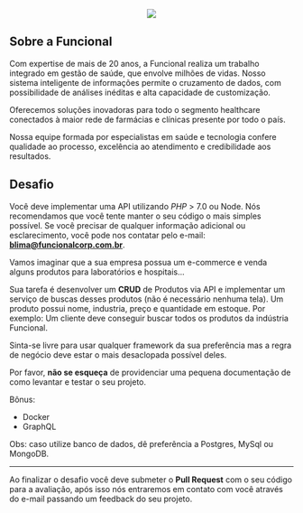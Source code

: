 <p align="center">
    <img src="http://www.funcionalacesso.com/Images/Logo-FuncionalHealthTech.png">
</p>

## Sobre a Funcional

Com expertise de mais de 20 anos, a Funcional
realiza um trabalho integrado em gestão de saúde,
que envolve milhões de vidas.
Nosso sistema inteligente de informações permite o cruzamento de dados, com possibilidade de análises inéditas e alta capacidade de customização.

Oferecemos soluções inovadoras para todo o segmento healthcare conectados à maior rede de farmácias e clínicas presente por todo o país.

Nossa equipe formada por especialistas em saúde e tecnologia confere qualidade ao processo, excelência ao atendimento e credibilidade aos resultados.

## Desafio 

Você deve implementar uma API utilizando *PHP* > 7.0 ou Node. 
Nós recomendamos que você tente manter o seu código o mais simples possível. 
Se você precisar de qualquer informação adicional ou esclarecimento, você pode nos contatar pelo e-mail: **blima@funcionalcorp.com.br**.

Vamos imaginar que a sua empresa possua um e-commerce e venda alguns produtos para laboratórios e hospitais...

Sua tarefa é desenvolver um **CRUD** de Produtos via API e implementar um serviço de buscas desses produtos (não é necessário nenhuma tela).
Um produto possui nome, industria, preço e quantidade em estoque.
Por exemplo: Um cliente deve conseguir buscar todos os produtos da indústria Funcional.

Sinta-se livre para usar qualquer framework da sua preferência mas a regra de negócio deve estar o mais desaclopada possível deles.

Por favor, **não se esqueça** de providenciar uma pequena documentação de como levantar e testar o seu projeto.

Bônus:
* Docker
* GraphQL

Obs: caso utilize banco de dados, dê preferência a Postgres, MySql ou MongoDB.

---
Ao finalizar o desafio você deve submeter o **Pull Request** com o seu código para a avaliação, após isso nós entraremos em contato com você através do e-mail passando um feedback do seu projeto.
